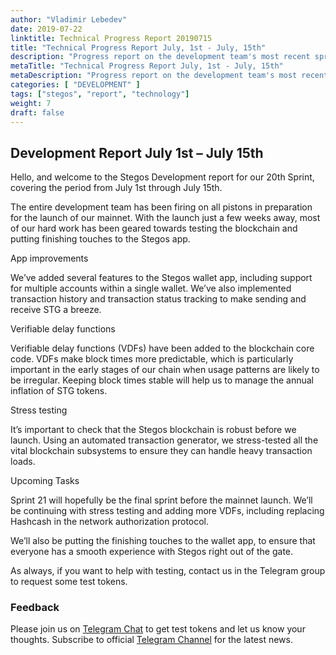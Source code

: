 ```yaml
---
author: "Vladimir Lebedev"
date: 2019-07-22
linktitle: Technical Progress Report 20190715
title: "Technical Progress Report July, 1st - July, 15th"
description: "Progress report on the development team's most recent sprint, and plans for the next sprint."
metaTitle: "Technical Progress Report July, 1st - July, 15th"
metaDescription: "Progress report on the development team's most recent sprint, and plans for the next sprint."
categories: [ "DEVELOPMENT" ]
tags: ["stegos", "report", "technology"]
weight: 7
draft: false
---
```


## Development Report July 1st – July 15th
Hello, and welcome to the Stegos Development report for our 20th Sprint, covering the period from July 1st through July 15th.

The entire development team has been firing on all pistons in preparation for the launch of our mainnet. With the launch just a few weeks away, most of our hard work has been geared towards testing the blockchain and putting finishing touches to the Stegos app.

App improvements

We’ve added several features to the Stegos wallet app, including support for multiple accounts within a single wallet. We’ve also implemented transaction history and transaction status tracking to make sending and receive STG a breeze.

Verifiable delay functions

Verifiable delay functions (VDFs) have been added to the blockchain core code. VDFs make block times more predictable, which is particularly important in the early stages of our chain when usage patterns are likely to be irregular. Keeping block times stable will help us to manage the annual inflation of STG tokens.

Stress testing

It’s important to check that the Stegos blockchain is robust before we launch. Using an automated transaction generator, we stress-tested all the vital blockchain subsystems to ensure they can handle heavy transaction loads.

Upcoming Tasks

Sprint 21 will hopefully be the final sprint before the mainnet launch. We’ll be continuing with stress testing and adding more VDFs, including replacing Hashcash in the network authorization protocol.

We’ll also be putting the finishing touches to the wallet app, to ensure that everyone has a smooth experience with Stegos right out of the gate.

As always, if you want to help with testing, contact us in the Telegram group to request some test tokens.

### Feedback

Please join us on [Telegram Chat](https://stg.to/tgc) to get test tokens and let us know your thoughts.
Subscribe to official [Telegram Channel](https://stg.to/tgn) for the latest news.
